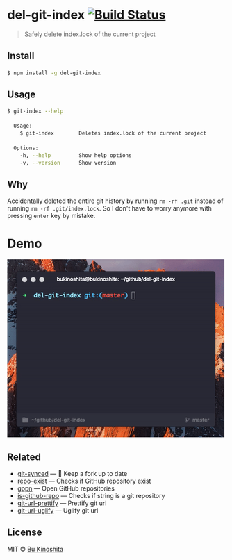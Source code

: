 # del-git-index [![Build Status](https://travis-ci.org/bukinoshita/del-git-index.svg?branch=master)](https://travis-ci.org/bukinoshita/del-git-index)

> Safely delete index.lock of the current project


## Install
```bash
$ npm install -g del-git-index
```


## Usage
```bash
$ git-index --help

  Usage:
    $ git-index        Deletes index.lock of the current project

  Options:
    -h, --help         Show help options
    -v, --version      Show version
```


## Why

Accidentally deleted the entire git history by running `rm -rf .git` instead of running `rm -rf .git/index.lock`. So I don't have to worry anymore with pressing `enter` key by mistake.


# Demo

![](https://github.com/bukinoshita/del-git-index/blob/master/demo.gif)


## Related

- [git-synced](https://github.com/bukinoshita/git-synced) — 🎐 Keep a fork up to date
- [repo-exist](https://github.com/bukinoshita/repo-exist) — Checks if GitHub repository exist
- [gopn](https://github.com/bukinoshita/gopn) — Open GitHub repositories
- [is-github-repo](https://github.com/bukinoshita/is-github-repo) — Checks if string is a git repository
- [git-url-prettify](https://github.com/bukinoshita/git-url-prettify) — Prettify git url
- [git-url-uglify](https://github.com/bukinoshita/git-url-uglify) — Uglify git url

## License

MIT © [Bu Kinoshita](https://bukinoshita.io)

